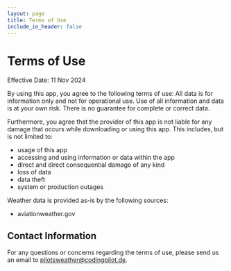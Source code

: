 ```yaml
---
layout: page
title: Terms of Use
include_in_header: false
---
```


# Terms of Use
Effective Date: 11 Nov 2024

By using this app, you agree to the following terms of use:
All data is for information only and not for operational use. 
Use of all information and data is at your own risk. There is no guarantee for complete or correct data.

Furthermore, you agree that the provider of this app is not liable for any damage that occurs while downloading or using this app.
This includes, but is not limited to:
- usage of this app
- accessing and using information or data within the app
- direct and direct consequential damage of any kind
- loss of data
- data theft
- system or production outages

Weather data is provided as-is by the following sources:
- aviationweather.gov

## Contact Information
For any questions or concerns regarding the terms of use, please send us an email to pilotsweather@codingpilot.de.